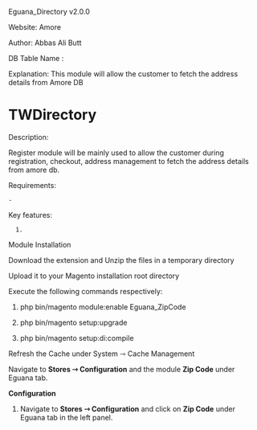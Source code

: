 Eguana_Directory v2.0.0

Website: Amore

Author: Abbas Ali Butt

DB Table Name :
 
Explanation: This module will allow the customer to fetch the address details from Amore DB

# TWDirectory

Description:

Register module will be mainly used to allow the customer during registration, checkout, address management to fetch the 
address details from amore db.

Requirements:

    - 


Key features:

      1. 

Module Installation

Download the extension and Unzip the files in a temporary directory

Upload it to your Magento installation root directory

Execute the following commands respectively:

1.  php bin/magento module:enable Eguana_ZipCode

2.  php bin/magento setup:upgrade

3.  php bin/magento setup:di:compile

Refresh the Cache under System ⇾ Cache Management

Navigate to **Stores ⇾ Configuration** and the module **Zip Code** under Eguana tab.


**Configuration**

1. Navigate to **Stores ⇾ Configuration** and click on **Zip Code** under Eguana tab in the left panel.
